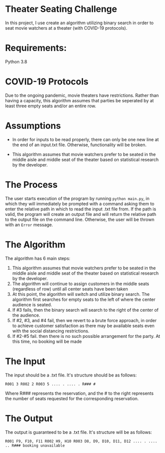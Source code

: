 # Theater Seating Challenge

In this project, I use create an algorithm utilizing binary search in order to seat movie watchers at a theater (with COVID-19 protocols).

# Requirements:

Python 3.8

# COVID-19 Protocols

Due to the ongoing pandemic, movie theaters have restrictions. Rather than having a capacity, this algorithm assumes that parties be seperated by at least three empty seats and/or an entire row.

# Assumptions

- In order for inputs to be read properly, there can only be one new line at the end of an input.txt file. Otherwise, functionality will be broken.

- This algorithm assumes that movie watchers prefer to be seated in the middle aisle and middle seat of the theater based on statistical research by the developer.


# The Process

The user starts execution of the program by running `python main.py`, in which they will immediately be prompted with a command asking them to enter the relative path in which to read the input .txt file from. If the path is valid, the program will create an output file and will return the relative path to the output file on the command line. Otherwise, the user will be thrown with an `Error` message.

# The Algorithm

The algorithm has 6 main steps:

1. This algorithm assumes that movie watchers prefer to be seated in the middle aisle and middle seat of the theater based on statistical research by the developer. 
2. The algorithm will continue to assign customers in the middle seats (regardless of row) until all center seats have been taken
3. At this point, the algorithm will switch and utilize binary search. The algorithm first searches for empty seats to the left of where the center audience is seated.
4. If #3 fails, then the binary search will search to the right of the center of the audience.
5. If #2, #3, and #4 fail, then we revert to a brute force approach, in order to achieve customer satisfaction as there may be available seats even with the social distancing restrictions.
6. If #2-#5 fail. then there is no such possible arrangement for the party. At this time, no booking will be made

# The Input

The input should be a .txt file. It's structure should be as follows:

`
R001 3
R002 2
R003 5
.... .
.... .
R### #
`


Where R### represents the reservation, and the # to the right represents the number of seats requested for the corresponding reservation.

# The Output

The output is guaranteed to be a .txt file. It's structure will be as follows:

`
R001 F9, F10, F11
R002 H9, H10
R003 D8, D9, D10, D11, D12
.... .
.... ..
R### booking unavailable
`

